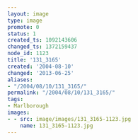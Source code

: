 ```yaml
---
layout: image
type: image
promote: 0
status: 1
created_ts: 1092143606
changed_ts: 1372159437
node_id: 1123
title: '131_3165'
created: '2004-08-10'
changed: '2013-06-25'
aliases:
- "/2004/08/10/131_3165/"
permalink: "/2004/08/10/131_3165/"
tags:
- Marlborough
images:
- - src: image/images/131_3165-1123.jpg
    name: 131_3165-1123.jpg
---
```


